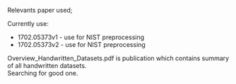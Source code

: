 Relevants paper used;

Currently use:
- 1702.05373v1  - use for NIST preprocessing
- 1702.05373v2  - use for NIST preprocessing

Overview_Handwritten_Datasets.pdf is publication which contains summary of all handwritten datasets. <br>
Searching for good one.
